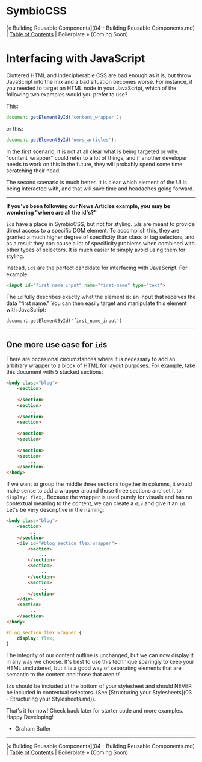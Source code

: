 # SymbioCSS

[&laquo; Building Reusable Components](04 - Building Reusable Components.md) | [Table of Contents](https://github.com/gbdrummer/symbiocss) | Boilerplate &raquo; (Coming Soon)

# Interfacing with JavaScript

Cluttered HTML and indecipherable CSS are bad enough as it is, but throw JavaScript into the mix and a bad situation becomes worse. For instance, if you needed to target an HTML node in your JavaScript, which of the following two examples would you prefer to use?

This:
```js
document.getElementById('content_wrapper');
```
or this:
```js
document.getElementById('news_articles');
```

In the first scenario, it is not at all clear what is being targeted or why. "content_wrapper" could refer to a lot of things, and if another developer needs to work on this in the future, they will probably spend some time scratching their head.

The second scenario is much better. It is clear which element of the UI is being interacted with, and that will save time and headaches going forward.

---

**If you've been following our News Articles example, you may be wondering "where are all the id's?"**

`id`s have a place in SymbioCSS, but not for styling. `id`s are meant to provide direct access to a specific DOM element. To accomplish this, they are granted a much higher degree of specificity than class or tag selectors, and as a result they can cause a lot of specificity problems when combined with other types of selectors. It is much easier to simply avoid using them for styling.

Instead, `id`s are the perfect candidate for interfacing with JavaScript. For example:

```HTML
<input id="first_name_input" name="first-name" type="text">
```

The `id` fully describes exactly what the element is: an input that receives the data "first name." You can then easily target and manipulate this element with JavaScript:

```JS
document.getElementById('first_name_input')
```

---

## One more use case for `id`s

There are occasional circumstances where it is necessary to add an arbitrary wrapper to a block of HTML for layout purposes. For example, take this document with 5 stacked sections:

```HTML
<body class="blog">
	<section>
		...
	</section>
	<section>
		...
	</section>
	<section>
		...
	</section>
	<section>
		...
	</section>
	<section>
		...
	</section>
</body>
```

If we want to group the middle three sections together in columns, it would make sense to add a wrapper around those three sections and set it to `display: flex;`. Because the wrapper is used purely for visuals and has no contextual meaning to the content, we can create a `div` and give it an `id`. Let's be very descriptive in the naming:

```HTML
<body class="blog">
	<section>
		...
	</section>
	<div id="#blog_section_flex_wrapper">
		<section>
			...
		</section>
		<section>
			...
		</section>
		<section>
			...
		</section>
	</div>
	<section>
		...
	</section>
</body>
```

```CSS
#blog_section_flex_wrapper {
	display: flex;
}
```

The integrity of our content outline is unchanged, but we can now display it in any way we choose. It's best to use this technique sparingly to keep your HTML uncluttered, but it is a good way of separating elements that are semantic to the content and those that aren't/

 `id`s should be included at the bottom of your stylesheet and should NEVER be included in contextual selectors. (See [Structuring your Stylesheets](03 - Structuring your Stylesheets.md)).
 
That's it for now! Check back later for starter code and more examples. Happy Developing!

- Graham Butler

---
[&laquo; Building Reusable Components](04 - Building Reusable Components.md) | [Table of Contents](https://github.com/gbdrummer/symbiocss) | Boilerplate &raquo; (Coming Soon)
